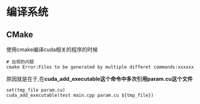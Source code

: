 # 编译系统


## CMake

使用cmake编译cuda相关的程序的时候

```
# 出现的问题
cmake Error:Files to be generated by multiple differet commands:xxxxxx
```
原因就是在于,在**cuda_add_executable这个命令中多次引用param.cu这个文件**

```
set(tmp_file param.cu)
cuda_add_executable(test main.cpp param.cu ${tmp_file})
```
